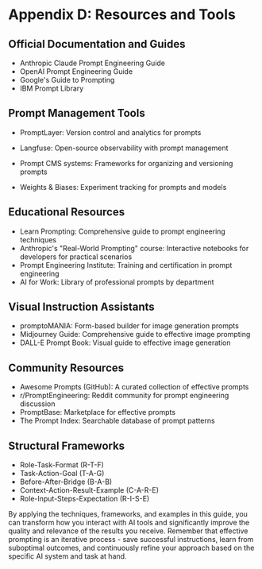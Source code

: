 # Appendix D: Resources and Tools

## Official Documentation and Guides
- Anthropic Claude Prompt Engineering Guide
- OpenAI Prompt Engineering Guide
- Google's Guide to Prompting
- IBM Prompt Library

## Prompt Management Tools
- PromptLayer: Version control and analytics for prompts
- Langfuse: Open-source observability with prompt management
- Prompt CMS systems: Frameworks for organizing and versioning prompts

- Weights & Biases: Experiment tracking for prompts and models

## Educational Resources
- Learn Prompting: Comprehensive guide to prompt engineering techniques
- Anthropic's "Real-World Prompting" course: Interactive notebooks for developers for practical scenarios
- Prompt Engineering Institute: Training and certification in prompt engineering
- AI for Work: Library of professional prompts by department

## Visual Instruction Assistants
- promptoMANIA: Form-based builder for image generation prompts
- Midjourney Guide: Comprehensive guide to effective image prompting
- DALL-E Prompt Book: Visual guide to effective image generation


## Community Resources
- Awesome Prompts (GitHub): A curated collection of effective prompts
- r/PromptEngineering: Reddit community for prompt engineering discussion
- PromptBase: Marketplace for effective prompts
- The Prompt Index: Searchable database of prompt patterns


## Structural Frameworks
- Role-Task-Format (R-T-F)
- Task-Action-Goal (T-A-G)
- Before-After-Bridge (B-A-B)
- Context-Action-Result-Example  (C-A-R-E)
- Role-Input-Steps-Expectation  (R-I-S-E)

By applying the techniques, frameworks, and examples in this guide, you can transform how you interact with AI tools and significantly improve the quality and relevance of the results you receive. Remember that effective prompting is an iterative process - save successful instructions, learn from suboptimal outcomes, and continuously refine your approach based on the specific AI system and task at hand.

